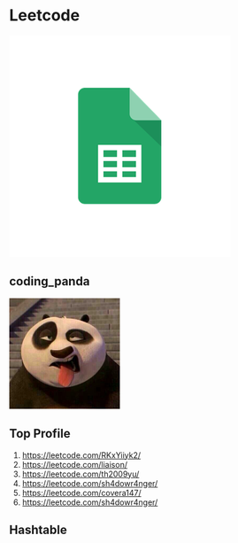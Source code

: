 # Leetcode

[![Leetcode graph](./resources/google_sheets.png)](https://docs.google.com/spreadsheets/u/1/d/1MOBBXj3xHD-7wTsjtUUwnG9iHdpPtZemUzP71UioB1Y/edit?ouid=107707195042452739134&usp=sheets_home&ths=true)

## coding_panda

[![Leetcode graph](./resources/avatar_1606549821.png)](https://leetcode.com/c0ding_panda/)

## Top Profile

1. https://leetcode.com/RKxYiiyk2/
2. https://leetcode.com/liaison/
3. https://leetcode.com/th2009yu/
4. https://leetcode.com/sh4dowr4nger/
5. https://leetcode.com/covera147/
6. https://leetcode.com/sh4dowr4nger/

## Hashtable

